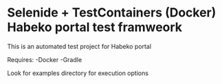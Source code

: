 # Selenide + TestContainers (Docker) Habeko portal test framweork

This is an automated test project for Habeko portal

Requires:
-Docker
-Gradle


Look for examples directory for execution options